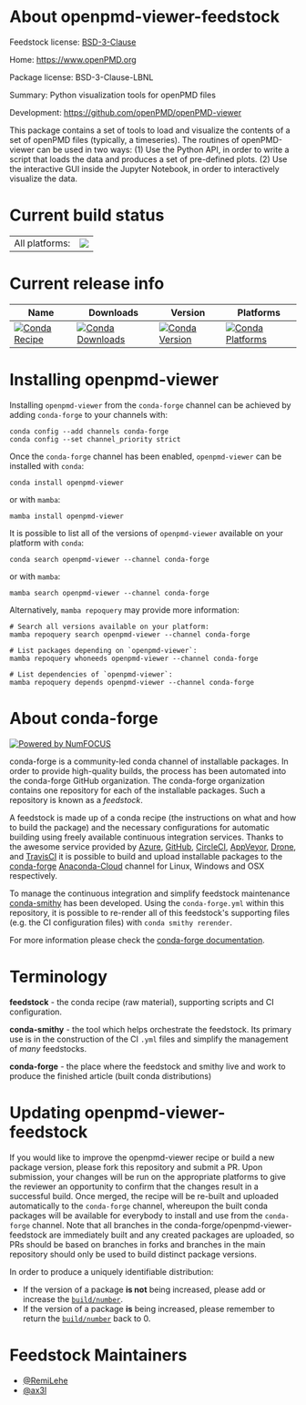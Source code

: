About openpmd-viewer-feedstock
==============================

Feedstock license: [BSD-3-Clause](https://github.com/conda-forge/openpmd-viewer-feedstock/blob/main/LICENSE.txt)

Home: https://www.openPMD.org

Package license: BSD-3-Clause-LBNL

Summary: Python visualization tools for openPMD files

Development: https://github.com/openPMD/openPMD-viewer

This package contains a set of tools to load and visualize the
contents of a set of openPMD files (typically, a timeseries).
The routines of openPMD-viewer can be used in two ways:
(1) Use the Python API, in order to write a script that loads
    the data and produces a set of pre-defined plots.
(2) Use the interactive GUI inside the Jupyter Notebook, in
    order to interactively visualize the data.


Current build status
====================


<table><tr><td>All platforms:</td>
    <td>
      <a href="https://dev.azure.com/conda-forge/feedstock-builds/_build/latest?definitionId=9009&branchName=main">
        <img src="https://dev.azure.com/conda-forge/feedstock-builds/_apis/build/status/openpmd-viewer-feedstock?branchName=main">
      </a>
    </td>
  </tr>
</table>

Current release info
====================

| Name | Downloads | Version | Platforms |
| --- | --- | --- | --- |
| [![Conda Recipe](https://img.shields.io/badge/recipe-openpmd--viewer-green.svg)](https://anaconda.org/conda-forge/openpmd-viewer) | [![Conda Downloads](https://img.shields.io/conda/dn/conda-forge/openpmd-viewer.svg)](https://anaconda.org/conda-forge/openpmd-viewer) | [![Conda Version](https://img.shields.io/conda/vn/conda-forge/openpmd-viewer.svg)](https://anaconda.org/conda-forge/openpmd-viewer) | [![Conda Platforms](https://img.shields.io/conda/pn/conda-forge/openpmd-viewer.svg)](https://anaconda.org/conda-forge/openpmd-viewer) |

Installing openpmd-viewer
=========================

Installing `openpmd-viewer` from the `conda-forge` channel can be achieved by adding `conda-forge` to your channels with:

```
conda config --add channels conda-forge
conda config --set channel_priority strict
```

Once the `conda-forge` channel has been enabled, `openpmd-viewer` can be installed with `conda`:

```
conda install openpmd-viewer
```

or with `mamba`:

```
mamba install openpmd-viewer
```

It is possible to list all of the versions of `openpmd-viewer` available on your platform with `conda`:

```
conda search openpmd-viewer --channel conda-forge
```

or with `mamba`:

```
mamba search openpmd-viewer --channel conda-forge
```

Alternatively, `mamba repoquery` may provide more information:

```
# Search all versions available on your platform:
mamba repoquery search openpmd-viewer --channel conda-forge

# List packages depending on `openpmd-viewer`:
mamba repoquery whoneeds openpmd-viewer --channel conda-forge

# List dependencies of `openpmd-viewer`:
mamba repoquery depends openpmd-viewer --channel conda-forge
```


About conda-forge
=================

[![Powered by
NumFOCUS](https://img.shields.io/badge/powered%20by-NumFOCUS-orange.svg?style=flat&colorA=E1523D&colorB=007D8A)](https://numfocus.org)

conda-forge is a community-led conda channel of installable packages.
In order to provide high-quality builds, the process has been automated into the
conda-forge GitHub organization. The conda-forge organization contains one repository
for each of the installable packages. Such a repository is known as a *feedstock*.

A feedstock is made up of a conda recipe (the instructions on what and how to build
the package) and the necessary configurations for automatic building using freely
available continuous integration services. Thanks to the awesome service provided by
[Azure](https://azure.microsoft.com/en-us/services/devops/), [GitHub](https://github.com/),
[CircleCI](https://circleci.com/), [AppVeyor](https://www.appveyor.com/),
[Drone](https://cloud.drone.io/welcome), and [TravisCI](https://travis-ci.com/)
it is possible to build and upload installable packages to the
[conda-forge](https://anaconda.org/conda-forge) [Anaconda-Cloud](https://anaconda.org/)
channel for Linux, Windows and OSX respectively.

To manage the continuous integration and simplify feedstock maintenance
[conda-smithy](https://github.com/conda-forge/conda-smithy) has been developed.
Using the ``conda-forge.yml`` within this repository, it is possible to re-render all of
this feedstock's supporting files (e.g. the CI configuration files) with ``conda smithy rerender``.

For more information please check the [conda-forge documentation](https://conda-forge.org/docs/).

Terminology
===========

**feedstock** - the conda recipe (raw material), supporting scripts and CI configuration.

**conda-smithy** - the tool which helps orchestrate the feedstock.
                   Its primary use is in the construction of the CI ``.yml`` files
                   and simplify the management of *many* feedstocks.

**conda-forge** - the place where the feedstock and smithy live and work to
                  produce the finished article (built conda distributions)


Updating openpmd-viewer-feedstock
=================================

If you would like to improve the openpmd-viewer recipe or build a new
package version, please fork this repository and submit a PR. Upon submission,
your changes will be run on the appropriate platforms to give the reviewer an
opportunity to confirm that the changes result in a successful build. Once
merged, the recipe will be re-built and uploaded automatically to the
`conda-forge` channel, whereupon the built conda packages will be available for
everybody to install and use from the `conda-forge` channel.
Note that all branches in the conda-forge/openpmd-viewer-feedstock are
immediately built and any created packages are uploaded, so PRs should be based
on branches in forks and branches in the main repository should only be used to
build distinct package versions.

In order to produce a uniquely identifiable distribution:
 * If the version of a package **is not** being increased, please add or increase
   the [``build/number``](https://docs.conda.io/projects/conda-build/en/latest/resources/define-metadata.html#build-number-and-string).
 * If the version of a package **is** being increased, please remember to return
   the [``build/number``](https://docs.conda.io/projects/conda-build/en/latest/resources/define-metadata.html#build-number-and-string)
   back to 0.

Feedstock Maintainers
=====================

* [@RemiLehe](https://github.com/RemiLehe/)
* [@ax3l](https://github.com/ax3l/)

